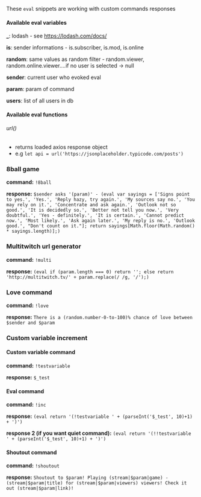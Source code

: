 These `eval` snippets are working with custom commands responses

#### Available eval variables
**_**: lodash - see https://lodash.com/docs/

**is**: sender informations - is.subscriber, is.mod, is.online

**random**: same values as random filter - random.viewer, random.online.viewer....if no user is selected -> null

**sender**: current user who evoked eval

**param**: param of command

**users**: list of all users in db

#### Available eval functions
###### url()
  - returns loaded axios response object
  - e.g `let api = url('https://jsonplaceholder.typicode.com/posts')`

### 8ball game
**command:** `!8ball`

**response:** `$sender asks '(param)' - (eval var sayings = ['Signs point to yes.', 'Yes.', 'Reply hazy, try again.', 'My sources say no.', 'You may rely on it.', 'Concentrate and ask again.', 'Outlook not so good.', 'It is decidedly so.', 'Better not tell you now.', 'Very doubtful.', 'Yes - definitely.', 'It is certain.', 'Cannot predict now.', 'Most likely.', 'Ask again later.', 'My reply is no.', 'Outlook good.', "Don't count on it."]; return sayings[Math.floor(Math.random() * sayings.length)];)`

### Multitwitch url generator
**command:** `!multi`

**response:** `(eval if (param.length === 0) return ''; else return 'http://multitwitch.tv/' + param.replace(/ /g, '/');)`

### Love command

**command:** `!love`

**response:** `There is a (random.number-0-to-100)% chance of love between $sender and $param`

### Custom variable increment
#### Custom variable command
**command:** `!testvariable `

**response:** `$_test`

#### Eval command
**command:** `!inc`

**response:** `(eval return '(!testvariable ' + (parseInt('$_test', 10)+1) + ')')`

**response 2 (if you want quiet command):** `(eval return '(!!testvariable ' + (parseInt('$_test', 10)+1) + ')')`

#### Shoutout command
**command:** `!shoutout`

**response:** `Shoutout to $param! Playing (stream|$param|game) - (stream|$param|title) for (stream|$param|viewers) viewers! Check it out (stream|$param|link)!`